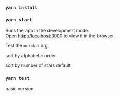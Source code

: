 ### `yarn install`

### `yarn start`

Runs the app in the development mode.\
Open [http://localhost:3000](http://localhost:3000) to view it in the browser.

Test the `octokit` org

sort by alphabetic order

sort by number of stars default

### `yarn test`


basic version
